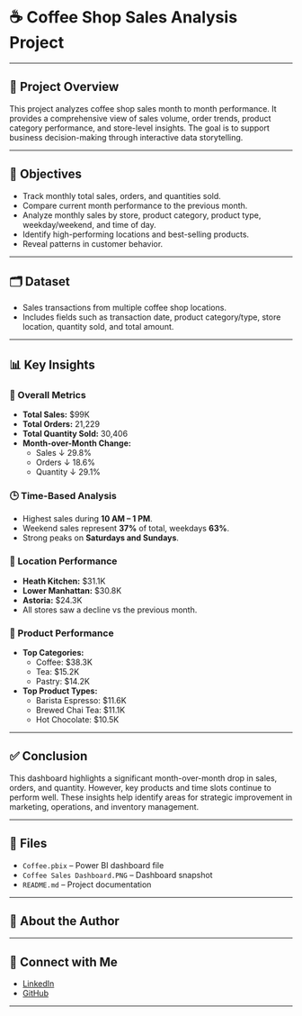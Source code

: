 # ☕ Coffee Shop Sales Analysis Project
---

## 📌 Project Overview

This project analyzes coffee shop sales month to month performance. It provides a comprehensive view of sales volume, order trends, product category performance, and store-level insights. The goal is to support business decision-making through interactive data storytelling.

---

## 🎯 Objectives

- Track monthly total sales, orders, and quantities sold.
- Compare current month performance to the previous month.
- Analyze monthly sales by store, product category, product type, weekday/weekend, and time of day.
- Identify high-performing locations and best-selling products.
- Reveal patterns in customer behavior.

---

## 🗂️ Dataset

- Sales transactions from multiple coffee shop locations.
- Includes fields such as transaction date, product category/type, store location, quantity sold, and total amount.

---

## 📊 Key Insights

### 🔢 Overall Metrics
- **Total Sales:** $99K  
- **Total Orders:** 21,229  
- **Total Quantity Sold:** 30,406  
- **Month-over-Month Change:**  
  - Sales ↓ 29.8%  
  - Orders ↓ 18.6%  
  - Quantity ↓ 29.1%  

### 🕒 Time-Based Analysis
- Highest sales during **10 AM – 1 PM**.
- Weekend sales represent **37%** of total, weekdays **63%**.
- Strong peaks on **Saturdays and Sundays**.

### 📍 Location Performance
- **Heath Kitchen:** $31.1K  
- **Lower Manhattan:** $30.8K  
- **Astoria:** $24.3K  
- All stores saw a decline vs the previous month.

### 🧁 Product Performance
- **Top Categories:**  
  - Coffee: $38.3K  
  - Tea: $15.2K  
  - Pastry: $14.2K  
- **Top Product Types:**  
  - Barista Espresso: $11.6K  
  - Brewed Chai Tea: $11.1K  
  - Hot Chocolate: $10.5K  

---

## ✅ Conclusion

This dashboard highlights a significant month-over-month drop in sales, orders, and quantity. However, key products and time slots continue to perform well. These insights help identify areas for strategic improvement in marketing, operations, and inventory management.

---

## 📁 Files

- `Coffee.pbix` – Power BI dashboard file  
- `Coffee Sales Dashboard.PNG` – Dashboard snapshot  
- `README.md` – Project documentation  

---

## 👤 About the Author
---

## 🔗 Connect with Me

- [LinkedIn](https://www.linkedin.com/in/yourprofile)
- [GitHub](https://github.com/yourusername)

---

